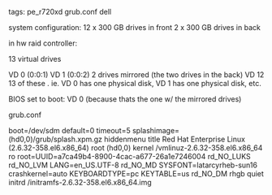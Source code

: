 tags: pe_r720xd grub.conf dell

system configuration:
12 x 300 GB drives in front
2 x 300 GB drives in back

in hw raid controller:

13 virtual drives

VD 0 (0:0:1)
VD 1 (0:0:2)
2 drives mirrored (the two drives in the back) VD 12
13 of these . ie. VD 0 has one physical disk, VD 1 has one physical disk, etc.

BIOS set to boot: VD 0
(because thats the one w/ the mirrored drives)


grub.conf

boot=/dev/sdm
default=0
timeout=5
splashimage=(hd0,0)/grub/splash.xpm.gz
hiddenmenu
title Red Hat Enterprise Linux (2.6.32-358.el6.x86_64)
        root (hd0,0)
        kernel /vmlinuz-2.6.32-358.el6.x86_64 ro root=UUID=a7ca49b4-8900-4cac-a677-26a1e7246004 rd_NO_LUKS rd_NO_LVM LANG=en_US.UTF-8 rd_NO_MD SYSFONT=latarcyrheb-sun16 crashkernel=auto  KEYBOARDTYPE=pc KEYTABLE=us rd_NO_DM rhgb quiet
        initrd /initramfs-2.6.32-358.el6.x86_64.img



